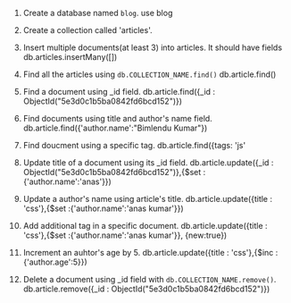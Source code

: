 1. Create a database named `blog`.
   use blog

2. Create a collection called 'articles'.

3) Insert multiple documents(at least 3) into articles. It should have fields
   db.articles.insertMany([])

4. Find all the articles using `db.COLLECTION_NAME.find()`
   db.article.find()

5. Find a document using \_id field.
   db.article.find({\_id : ObjectId("5e3d0c1b5ba0842fd6bcd152")})

6) Find documents using title and author's name field.
   db.article.find({'author.name':"Bimlendu Kumar"})

7. Find doucment using a specific tag.
   db.article.find({tags: 'js'

8) Update title of a document using its \_id field.
   db.article.update({\_id : ObjectId("5e3d0c1b5ba0842fd6bcd152")},{\$set :{'author.name':'anas'}})

9. Update a author's name using article's title.
   db.article.update({title : 'css'},{\$set :{'author.name':'anas kumar'}})

10. Add additional tag in a specific document.
    db.article.update({title : 'css'},{\$set :{'author.name':'anas kumar'}}, {new:true})

11. Increment an auhtor's age by 5.
    db.article.update({title : 'css'},{\$inc :{'author.age':5}})

12) Delete a document using \_id field with `db.COLLECTION_NAME.remove()`.
    db.article.remove({\_id : ObjectId("5e3d0c1b5ba0842fd6bcd152")})

